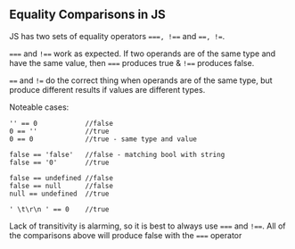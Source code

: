 ## Equality Comparisons in JS
JS has two sets of equality operators `===, !==` and `==, !=`. 

`===` and `!==` work as expected. If two operands are of the same type and have the same value, then `===` produces true & `!==` produces false.

`==` and `!=` do the correct thing when operands are of the same type, but produce different results if values are different types.

Noteable cases:
```
'' == 0            //false
0 == ''            //true
0 == 0             //true - same type and value

false == 'false'   //false - matching bool with string
false == '0'       //true

false == undefined //false
false == null      //false
null == undefined  //true

' \t\r\n ' == 0    //true
```
Lack of transitivity is alarming, so it is best to always use `===` and `!==`. All of the comparisons above will produce false with the `===` operator
